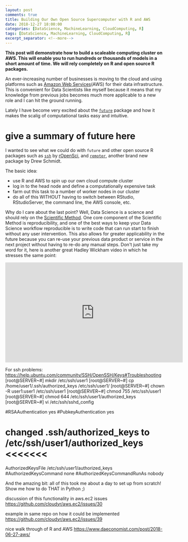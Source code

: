```yaml
---
layout: post
comments: true
title: Building Our Own Open Source Supercomputer with R and AWS
date: 2018-12-27 18:00:00
categories: [DataScience, MachineLearning, CloudComputing, R]
tags: [DataScience, MachineLearning, CloudComputing, R]
excerpt_separator: <!--more-->
---
```

**This post will demonstrate how to build a scaleable computing cluster
on AWS. This will enable you to run hundreds or thousands of models in a
short amount of time. We will rely completely on R and open source
R packages.**

<!--more-->

An ever-increasing number of businesses is moving to the cloud and using
platforms such as [Amazon Web Services](https://aws.amazon.com/)(AWS)
for their data infrastructure. This is convenient for
Data Scientists like myself because it means that my knowledge from previous
jobs becomes much more applicable to a new role and I can hit the ground
running.

Lately I have become very excited about the
[`future`](https://cran.r-project.org/web/packages/future/vignettes/future-1-overview.html)
package and how it makes the scalig of computational tasks easy and intuitive.
# give a summary of future here
I wanted to see what we could do with `future` and other open source R packages
such as [`ssh`](https://ropensci.org/technotes/2018/06/12/ssh-02/)
by [rOpenSci](https://ropensci.org/), and
[`remoter`](https://cran.r-project.org/web/packages/remoter/vignettes/remoter.pdf),
another brand new package by Drew Schmidt.

The basic idea:
* use R and AWS to spin up our own cloud compute cluster
* log in to the head node and define a computationally expensive task
* farm out this task to a number of worker nodes in our cluster
* do all of this WITHOUT having to switch between RStudio, RStudioServer, the command line, the AWS console, etc.

Why do I care about the last point? Well, Data Science is a science and should
rely on the [Scientific Method](https://en.wikipedia.org/wiki/Scientific_method).
One core component of the Scientific Method is reproducibility, and one of the
best ways to keep your Data Science workflow reproducible is to write code that
can run start to finish without any user intervention. This also allows for
greater applicability in the future because you can re-use your previous data
product or service in the next project without having to re-do any manual steps.
Don't just take my word for it, here is another great Hadley
Wickham video in which he stresses the same point:

<iframe width="560" height="315" src="https://www.youtube.com/embed/cpbtcsGE0OA" frameborder="0" allow="accelerometer; autoplay; encrypted-media; gyroscope; picture-in-picture" allowfullscreen></iframe>







For ssh problems:
https://help.ubuntu.com/community/SSH/OpenSSH/Keys#Troubleshooting
[root@SERVER~#] mkdir /etc/ssh/user1
[root@SERVER~#] cp /home/user1/.ssh/authorized_keys /etc/ssh/user1/
[root@SERVER~#] chown -R user1:user1 /etc/ssh/user1
[root@SERVER~#] chmod 755 /etc/ssh/user1
[root@SERVER~#] chmod 644 /etc/ssh/user1/authorized_keys
[root@SERVER~#] vi /etc/ssh/sshd_config

#RSAAuthentication yes
#PubkeyAuthentication yes
# changed .ssh/authorized_keys to /etc/ssh/user1/authorized_keys <<<<<<<
AuthorizedKeysFile      /etc/ssh/user1/authorized_keys
#AuthorizedKeysCommand none
#AuthorizedKeysCommandRunAs nobody



And the amazing bit: all of this took me about a day to set up from scratch!
Show me how to do THAT in Python ;)


discussion of this functionality in aws.ec2 issues
https://github.com/cloudyr/aws.ec2/issues/30

example in same repo on how it could be implemented
https://github.com/cloudyr/aws.ec2/issues/39

nice walk through of R and AWS
https://www.daeconomist.com/post/2018-06-27-aws/
